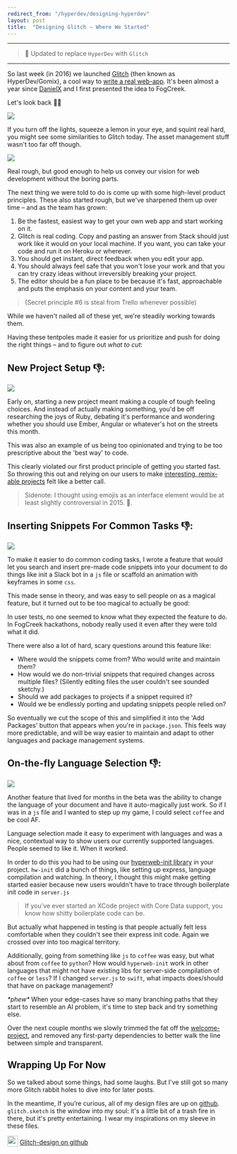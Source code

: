 ```yaml
---
redirect_from: "/hyperdev/designing-hyperdev"
layout: post
title:  "Designing Glitch – Where We Started"
---
```


<hr>

> 🎹 Updated to replace `HyperDev` with `Glitch`

<hr>

So last week (in 2016) we launched [Glitch](https://glitch.com) (then known as HyperDev/Gomix), a cool way to [write a real web-app](http://joelonsoftware.com/items/2016/05/30.html). It's been almost a year since [DanielX](https://github.com/STRd6) and I first presented the idea to FogCreek.

Let's look back 👀✨

[<img src="/images/2016/designing-hyperdev/og-editor.png" srcset="/images/2016/designing-hyperdev/og-editor@2x.png" class="large">](/images/2016/designing-hyperdev/og-editor@2x.png)

If you turn off the lights, squeeze a lemon in your eye, and squint real hard, you might see some similarities to Glitch today. The asset management stuff wasn't too far off though.

[<img src="/images/2016/designing-hyperdev/og-assets.png" srcset="/images/2016/designing-hyperdev/og-assets@2x.png" class="large">](/images/2016/designing-hyperdev/og-assets@2x.png)

Real rough, but good enough to help us convey our vision for web development without the boring parts.

The next thing we were told to do is come up with some high-level product principles. These also started rough, but we've sharpened them up over time – and as the team has grown:

1. Be the fastest, easiest way to get your own web app and start working on it.
2. Glitch is real coding. Copy and pasting an answer from Stack should just work like it would on your local machine. If you want, you can take your code and run it on Heroku or wherever.
3. You should get instant, direct feedback when you edit your app.
4. You should always feel safe that you won't lose your work and that you can try crazy ideas without irreversibly breaking your project.
5. The editor should be a fun place to be because it's fast, approachable and puts the emphasis on your content and your team.

> (Secret principle #6 is steal from Trello whenever possible)

While we haven't nailed all of these yet, we're steadily working towards them.

Having these tentpoles made it easier for us prioritize and push for doing the right things – and to figure out _what to cut_:

## New Project Setup 👎:

[<img src="/images/2016/designing-hyperdev/new-project.png" srcset="/images/2016/designing-hyperdev/new-project@2x.png" class="large">](/images/2016/designing-hyperdev/new-project@2x.png)

Early on, starting a new project meant making a couple of tough feeling choices. And instead of actually making something, you'd be off researching the joys of Ruby, debating it's performance and wondering whether you should use Ember, Angular or whatever's hot on the streets this month.

This was also an example of us being too opinionated and trying to be too prescriptive about the 'best way' to code.

This clearly violated our first product principle of getting you started fast. So throwing this out and relying on our users to make [interesting, remix-able projects](https://hyperdev.com/community/) felt like a better call.

> Sidenote: I thought using emojis as an interface element would be at least slightly controversial in 2015. 🌈.

## Inserting Snippets For Common Tasks 👎:

[<img src="/images/2016/designing-hyperdev/insert-snippet.png" class="large">](/images/2016/designing-hyperdev/insert-snippet.png)

To make it easier to do common coding tasks, I wrote a feature that would let you search and insert pre-made code snippets into your document to do things like init a Slack bot in a `js` file or scaffold an animation with keyframes in some `css`.

This made sense in theory, and was easy to sell people on as a magical feature, but it turned out to be too magical to actually be good:

In user tests, no one seemed to know what they expected the feature to do. In FogCreek hackathons, nobody really used it even after they were told what it did.

There were also a lot of hard, scary questions around this feature like:

- Where would the snippets come from? Who would write and maintain them?
- How would we do non-trivial snippets that required changes across multiple files? (Silently editing files the user couldn't see sounded sketchy.)
- Should we add packages to projects if a snippet required it?
- Would we be endlessly porting and updating snippets people relied on?

So eventually we cut the scope of this and simplified it into the 'Add Packages' button that appears when you're in `package.json`. This feels way more predictable, and will be way easier to maintain and adapt to other languages and package management systems.

## On-the-fly Language Selection 👎:

[<img src="/images/2016/designing-hyperdev/langs.png" class="">](/images/2016/designing-hyperdev/langs.png)

Another feature that lived for months in the beta was the ability to change the language of your document and have it auto-magically just work. So if I was in a `js` file and I wanted to step up my game, I could select `coffee` and be cool AF.

Language selection made it easy to experiment with languages and was a nice, contextual way to show users our currently supported languages. People seemed to like it. When it worked.

In order to do this you had to be using our [hyperweb-init library](https://www.npmjs.com/package/hyperweb-init) in your project. `hw-init` did a bunch of things, like setting up express, language compilation and watching. In theory, I thought this might make getting started easier because new users wouldn't have to trace through boilerplate init code in `server.js`

> If you've ever started an XCode project with Core Data support, you know how shitty boilerplate code can be.

But actually what happened in testing is that people actually felt less comfortable when they couldn't see their express init code. Again we crossed over into too magical territory.

Additionally, going from something like `js` to `coffee` was easy, but what about from `coffee` to `python`? How would `hyperweb-init` work in other languages that might not have existing libs for server-side compilation of `coffee` or `less`? If I changed `server.js` to `swift`, what impacts does/should that have on package management?

_\*phew\*_ When your edge-cases have so many branching paths that they start to resemble an AI problem, it's time to step back and try something else.

Over the next couple months we slowly trimmed the fat off the [welcome-project](https://glitch.com/edit/#!/project/welcome-project), and removed any first-party dependencies to better walk the line between simple and transparent.

## Wrapping Up For Now

So we talked about some things, had some laughs. But I've still got so many more Glitch rabbit holes to dive into for later posts.

In the meantime, If you’re curious, all of my design files are up on [github](https://github.com/FogCreek/Glitch-design).  `glitch.sketch` is the window into my soul: it's a little bit of a trash fire in there, but it's pretty entertaining. I wear my inspirations on my sleeve in these files.

<img src="/images/github-logo@2x.png" width="24" height="25" class="no-shadow" style="vertical-align: -30%"> [Glitch-design on github](https://github.com/FogCreek/Glitch-design)
